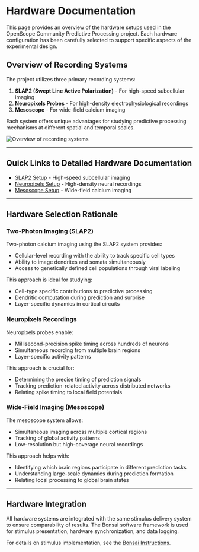 # Hardware Documentation

This page provides an overview of the hardware setups used in the OpenScope Community Predictive Processing project. Each hardware configuration has been carefully selected to support specific aspects of the experimental design.

## Overview of Recording Systems

The project utilizes three primary recording systems:

1. **SLAP2 (Swept Line Active Polarization)** - For high-speed subcellular imaging
2. **Neuropixels Probes** - For high-density electrophysiological recordings
3. **Mesoscope** - For wide-field calcium imaging

Each system offers unique advantages for studying predictive processing mechanisms at different spatial and temporal scales.

![Overview of recording systems](/assets/images/recording_systems_overview.png)

---

## Quick Links to Detailed Hardware Documentation

- [SLAP2 Setup](hardware/allen_institute_slap2_hardware.md) - High-speed subcellular imaging
- [Neuropixels Setup](hardware/allen_institute_neuropixels_hardware.md) - High-density neural recordings
- [Mesoscope Setup](hardware/allen_institute_mesoscope_hardware.md) - Wide-field calcium imaging

---

## Hardware Selection Rationale

### Two-Photon Imaging (SLAP2)

Two-photon calcium imaging using the SLAP2 system provides:
- Cellular-level recording with the ability to track specific cell types
- Ability to image dendrites and somata simultaneously
- Access to genetically defined cell populations through viral labeling

This approach is ideal for studying:
- Cell-type specific contributions to predictive processing
- Dendritic computation during prediction and surprise
- Layer-specific dynamics in cortical circuits

### Neuropixels Recordings

Neuropixels probes enable:
- Millisecond-precision spike timing across hundreds of neurons
- Simultaneous recording from multiple brain regions
- Layer-specific activity patterns

This approach is crucial for:
- Determining the precise timing of prediction signals
- Tracking prediction-related activity across distributed networks
- Relating spike timing to local field potentials

### Wide-Field Imaging (Mesoscope)

The mesoscope system allows:
- Simultaneous imaging across multiple cortical regions
- Tracking of global activity patterns
- Low-resolution but high-coverage neural recordings

This approach helps with:
- Identifying which brain regions participate in different prediction tasks
- Understanding large-scale dynamics during prediction formation
- Relating local processing to global brain states

---

## Hardware Integration

All hardware systems are integrated with the same stimulus delivery system to ensure comparability of results. The Bonsai software framework is used for stimulus presentation, hardware synchronization, and data logging.

For details on stimulus implementation, see the [Bonsai Instructions](stimuli/bonsai_instructions.md).